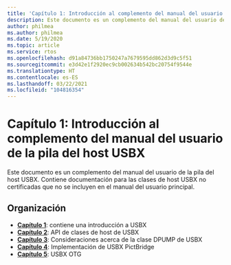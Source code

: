 ```yaml
---
title: 'Capítulo 1: Introducción al complemento del manual del usuario de la pila del host USBX'
description: Este documento es un complemento del manual del usuario de la pila del host USBX. Contiene documentación para las clases de host USBX no certificadas que no se incluyen en el manual del usuario principal.
author: philmea
ms.author: philmea
ms.date: 5/19/2020
ms.topic: article
ms.service: rtos
ms.openlocfilehash: d91a84736bb1750247a7679595dd862d3d9c5f51
ms.sourcegitcommit: e3d42e1f2920ec9cb002634b542bc20754f9544e
ms.translationtype: HT
ms.contentlocale: es-ES
ms.lasthandoff: 03/22/2021
ms.locfileid: "104816354"
---
```

# <a name="chapter-1---introduction-to-the-usbx-host-stack-user-guide-supplement"></a>Capítulo 1: Introducción al complemento del manual del usuario de la pila del host USBX

Este documento es un complemento del manual del usuario de la pila del host USBX. Contiene documentación para las clases de host USBX no certificadas que no se incluyen en el manual del usuario principal.

## <a name="organization"></a>Organización

- [**Capítulo 1**](usbx-host-stack-supplemental-1.md): contiene una introducción a USBX
- [**Capítulo 2**](usbx-host-stack-supplemental-2.md): API de clases de host de USBX
- [**Capítulo 3**](usbx-host-stack-supplemental-3.md): Consideraciones acerca de la clase DPUMP de USBX
- [**Capítulo 4**](usbx-host-stack-supplemental-4.md): Implementación de USBX PictBridge
- [**Capítulo 5**](usbx-host-stack-supplemental-5.md): USBX OTG
